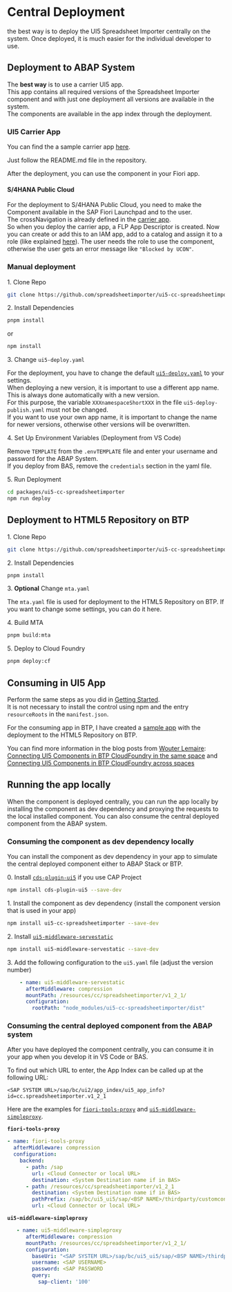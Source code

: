 # Central Deployment

the best way is to deploy the UI5 Spreadsheet Importer centrally on the system. Once deployed, it is much easier for the individual developer to use.

## Deployment to ABAP System

The **best way** is to use a carrier UI5 app.  
This app contains all required versions of the Spreadsheet Importer component and with just one deployment all versions are available in the system.  
The components are available in the app index through the deployment.

### UI5 Carrier App

You can find the a sample carrier app [here](https://github.com/spreadsheetimporter/packed-deployment-abap).

Just follow the README.md file in the repository.

After the deployment, you can use the component in your Fiori app.

#### S/4HANA Public Cloud

For the deployment to S/4HANA Public Cloud, you need to make the Component available in the SAP Fiori Launchpad and to the user.  
The crossNavigation is already defined in the [carrier app](https://github.com/spreadsheetimporter/packed-deployment-abap/blob/a6d41d00b7c38ae0f547fbdd6364b18231391625/webapp/manifest.json#L12-L25).  
So when you deploy the carrier app, a FLP App Descriptor is created. Now you can create or add this to an IAM app, add to a catalog and assign it to a role (like explained [here](https://developers.sap.com/tutorials/abap-environment-shell-plugin..html#bb4645a0-87b0-4eba-ba11-dd9321a8f781)).
The user needs the role to use the component, otherwise the user gets an error message like `"Blocked by UCON"`.


### Manual deployment

1\. Clone Repo

```sh
git clone https://github.com/spreadsheetimporter/ui5-cc-spreadsheetimporter
```

2\. Install Dependencies

```sh
pnpm install
```

or 

```sh
npm install
```

3\. Change `ui5-deploy.yaml`

For the deployment, you have to change the default [`ui5-deploy.yaml`](https://github.com/spreadsheetimporter/ui5-cc-spreadsheetimporter/blob/main/packages/ui5-cc-spreadsheetimporter/ui5-deploy.yaml) to your settings.  
When deploying a new version, it is important to use a different app name. This is always done automatically with a new version.  
For this purpose, the variable `XXXnamespaceShortXXX` in the file `ui5-deploy-publish.yaml` must not be changed.  
If you want to use your own app name, it is important to change the name for newer versions, otherwise other versions will be overwritten.

4\. Set Up Environment Variables (Deployment from VS Code)

Remove `TEMPLATE` from the `.envTEMPLATE` file and enter your username and password for the ABAP System.  
If you deploy from BAS, remove the `credentials` section in the yaml file.

5\. Run Deployment

```sh
cd packages/ui5-cc-spreadsheetimporter
npm run deploy
```

## Deployment to HTML5 Repository on BTP
1\. Clone Repo

```sh
git clone https://github.com/spreadsheetimporter/ui5-cc-spreadsheetimporter
```

2\. Install Dependencies

```sh
pnpm install
```

3\. **Optional** Change `mta.yaml`

The `mta.yaml` file is used for deployment to the HTML5 Repository on BTP. If you want to change some settings, you can do it here.

4\. Build MTA

```sh
pnpm build:mta
```

5\. Deploy to Cloud Foundry

```sh
pnpm deploy:cf
```

## Consuming in UI5 App
Perform the same steps as you did in [Getting Started](./../pages/GettingStarted.md).  
It is not necessary to install the control using npm and the entry `resourceRoots` in the `manifest.json`.

For the consuming app in BTP, I have created a [sample app](https://github.com/spreadsheetimporter/sample-full-btp) with the deployment to the HTML5 Repository on BTP.  

You can find more information in the blog posts from [Wouter Lemaire](https://community.sap.com/t5/user/viewprofilepage/user-id/9863):  
[Connecting UI5 Components in BTP CloudFoundry in the same space](https://blogs.sap.com/2023/11/09/connecting-ui5-components-in-btp-cloudfoundry-in-the-same-space/) and [Connecting UI5 Components in BTP CloudFoundry across spaces](https://blogs.sap.com/2023/11/09/connecting-ui5-components-in-btp-cloudfoundry-across-spaces/)


## Running the app locally

When the component is deployed centrally, you can run the app locally by installing the component as dev dependency and proxying the requests to the local installed component. You can also consume the central deployed component from the ABAP system.

### Consuming the component as dev dependency locally

You can install the component as dev dependency in your app to simulate the central deployed component either to ABAP Stack or BTP.

0\. Install [`cds-plugin-ui5`](https://www.npmjs.com/package/cds-plugin-ui5?activeTab=versions) if you use CAP Project

```sh
npm install cds-plugin-ui5 --save-dev
```

1\. Install the component as dev dependency (install the component version that is used in your app)

```sh
npm install ui5-cc-spreadsheetimporter --save-dev
```

2\. Install [`ui5-middleware-servestatic`](https://www.npmjs.com/package/ui5-middleware-servestatic)

```sh
npm install ui5-middleware-servestatic --save-dev
```

3\. Add the following configuration to the `ui5.yaml` file (adjust the version number)

```yml
    - name: ui5-middleware-servestatic
      afterMiddleware: compression
      mountPath: /resources/cc/spreadsheetimporter/v1_2_1/
      configuration:
        rootPath: "node_modules/ui5-cc-spreadsheetimporter/dist"
```


### Consuming the central deployed component from the ABAP system

After you have deployed the component centrally, you can consume it in your app when you develop it in VS Code or BAS.  

To find out which URL to enter, the App Index can be called up at the following URL:  
```
<SAP SYSTEM URL>/sap/bc/ui2/app_index/ui5_app_info?id=cc.spreadsheetimporter.v1_2_1
```

Here are the examples for [`fiori-tools-proxy`](https://www.npmjs.com/package/@sap/ux-ui5-tooling#2-proxy) and [`ui5-middleware-simpleproxy`](https://www.npmjs.com/package/ui5-middleware-simpleproxy).

**`fiori-tools-proxy`**

```yml
- name: fiori-tools-proxy
  afterMiddleware: compression
  configuration:
    backend:
      - path: /sap
        url: <Cloud Connector or local URL>
        destination: <System Destination name if in BAS>
      - path: /resources/cc/spreadsheetimporter/v1_2_1
        destination: <System Destination name if in BAS>
        pathPrefix: /sap/bc/ui5_ui5/sap/<BSP NAME>/thirdparty/customcontrol/spreadsheetimporter/v1_2_1/
        url: <Cloud Connector or local URL>
```

**`ui5-middleware-simpleproxy`**

```yml
   - name: ui5-middleware-simpleproxy
      afterMiddleware: compression
      mountPath: /resources/cc/spreadsheetimporter/v1_2_1/
      configuration:
        baseUri: "<SAP SYSTEM URL>/sap/bc/ui5_ui5/sap/<BSP NAME>/thirdparty/customcontrol/spreadsheetimporter/v1_2_1/"
        username: <SAP USERNAME>
        password: <SAP PASSWORD
        query:
          sap-client: '100'
```